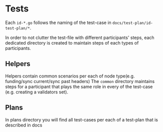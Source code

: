 # Tests

Each `id-*.go` follows the naming of the test-case in `docs/test-plan/id-test-plan/*`. 

In order to not clutter the test-file with different participants' steps, each dedicated directory is created to 
maintain steps of each types of participants. 

## Helpers

Helpers contain common scenarios per each of node type(e.g. funding/sync current/sync past headers)
The `common` directory maintains steps for a participant that plays the same role in every of the test-case (e.g. creating a validators set).

## Plans

In plans directory you will find all test-cases per each of a test-plan that is described in docs
